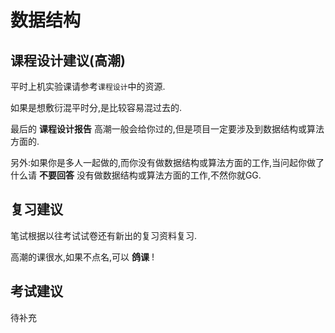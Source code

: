 # 数据结构

## 课程设计建议(高潮)

平时上机实验课请参考`课程设计`中的资源.

如果是想敷衍混平时分,是比较容易混过去的.

最后的 **课程设计报告** 高潮一般会给你过的,但是项目一定要涉及到数据结构或算法方面的.

另外:如果你是多人一起做的,而你没有做数据结构或算法方面的工作,当问起你做了什么请 **不要回答** 没有做数据结构或算法方面的工作,不然你就GG.

## 复习建议

笔试根据以往考试试卷还有新出的复习资料复习.

高潮的课很水,如果不点名,可以 **鸽课** !

## 考试建议

待补充
